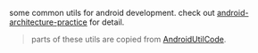 some common utils for android development. check out [android-architecture-practice](https://github.com/Ztiany/android-architecture-practice) for detail.

> parts of these utils are copied from [AndroidUtilCode](https://github.com/Blankj/AndroidUtilCode).
